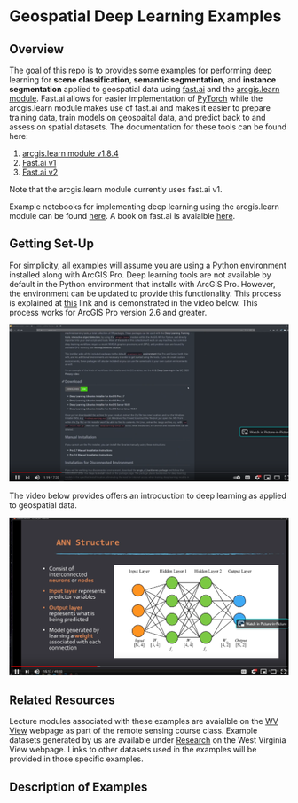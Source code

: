 # Geospatial Deep Learning Examples

## Overview

The goal of this repo is to provides some examples for performing deep learning for **scene classification**, **semantic segmentation**, and **instance segmentation** applied to geospatial data using [fast.ai](https://www.fast.ai/) and the [arcgis.learn module](https://www.fast.ai/). Fast.ai allows for easier implementation of [PyTorch](https://pytorch.org/) while the arcgis.learn module makes use of fast.ai and makes it easier to prepare training data, train models on geospaital data, and predict back to and assess on spatial datasets. The documentation for these tools can be found here:

1. [arcgis.learn module v1.8.4](https://developers.arcgis.com/python/api-reference/arcgis.learn.toc.html#unetclassifier)
2. [Fast.ai v1](https://fastai1.fast.ai/)
3. [Fast.ai v2](https://docs.fast.ai/)

Note that the arcgis.learn module currently uses fast.ai v1. 

Example notebooks for implementing deep learning using the arcgis.learn module can be found [here](https://developers.arcgis.com/python/sample-notebooks/land-cover-classification-using-sparse-training-data/). A book on fast.ai is avaialble [here](https://github.com/fastai/fastbook).

## Getting Set-Up

For simplicity, all examples will assume you are using a Python environment installed along with ArcGIS Pro. Deep learning tools are not available by default in the Python environment that installs with ArcGIS Pro. However, the environment can be updated to provide this functionality. This process is explained at [this](https://github.com/Esri/deep-learning-frameworks/blob/master/README.md?rmedium=links_esri_com_b_d&rsource=https%3A%2F%2Flinks.esri.com%2Fdeep-learning-framework-install) link and is demonstrated in the video below. This process works for ArcGIS Pro version 2.6 and greater. 

[![DL Install](src/dl_install.png)]("https://youtu.be/z6PAUzPqSkQ")

The video below provides offers an introduction to deep learning as applied to geospatial data. 

[![DL Video](src/dl_video.png)]("https://youtu.be/lUNFlj0dyRE")

## Related Resources

Lecture modules associated with these examples are avaialble on the [WV View](http://www.wvview.org/) webpage as part of the remote sensing course class. Example datasets generated by us are available under [Research](http://www.wvview.org/research.html) on the West Virginia View webpage. Links to other datasets used in the examples will be provided in those specific examples. 

## Description of Examples

